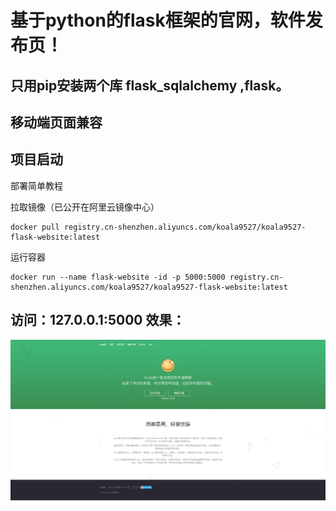 # 基于python的flask框架的官网，软件发布页！

## 只用pip安装两个库 flask_sqlalchemy ,flask。

## 移动端页面兼容


## 项目启动

部署简单教程

拉取镜像（已公开在阿里云镜像中心）
```
docker pull registry.cn-shenzhen.aliyuncs.com/koala9527/koala9527-flask-website:latest
```
运行容器
```
docker run --name flask-website -id -p 5000:5000 registry.cn-shenzhen.aliyuncs.com/koala9527/koala9527-flask-website:latest
```
## 访问：127.0.0.1:5000 效果：
  

![](微信截图_20230222152402.png)


